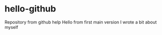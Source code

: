 # hello-github
Repository from github help
Hello from first main version
I wrote a bit about myself
